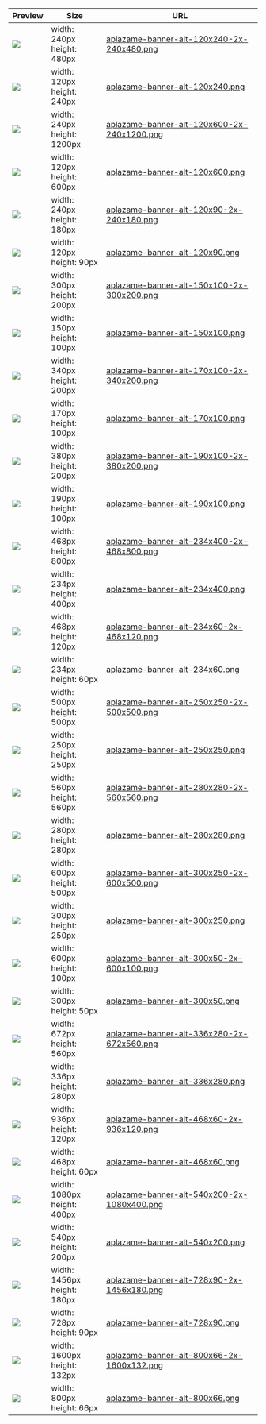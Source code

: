 
Preview | Size | URL
------- | ---- | ---
[![](aplazame-banner-alt-120x240-2x-240x480.png)](aplazame-banner-alt-120x240-2x-240x480.png) | width: 240px<br>height: 480px | [aplazame-banner-alt-120x240-2x-240x480.png](aplazame-banner-alt-120x240-2x-240x480.png)
[![](aplazame-banner-alt-120x240.png)](aplazame-banner-alt-120x240.png) | width: 120px<br>height: 240px | [aplazame-banner-alt-120x240.png](aplazame-banner-alt-120x240.png)
[![](aplazame-banner-alt-120x600-2x-240x1200.png)](aplazame-banner-alt-120x600-2x-240x1200.png) | width: 240px<br>height: 1200px | [aplazame-banner-alt-120x600-2x-240x1200.png](aplazame-banner-alt-120x600-2x-240x1200.png)
[![](aplazame-banner-alt-120x600.png)](aplazame-banner-alt-120x600.png) | width: 120px<br>height: 600px | [aplazame-banner-alt-120x600.png](aplazame-banner-alt-120x600.png)
[![](aplazame-banner-alt-120x90-2x-240x180.png)](aplazame-banner-alt-120x90-2x-240x180.png) | width: 240px<br>height: 180px | [aplazame-banner-alt-120x90-2x-240x180.png](aplazame-banner-alt-120x90-2x-240x180.png)
[![](aplazame-banner-alt-120x90.png)](aplazame-banner-alt-120x90.png) | width: 120px<br>height: 90px | [aplazame-banner-alt-120x90.png](aplazame-banner-alt-120x90.png)
[![](aplazame-banner-alt-150x100-2x-300x200.png)](aplazame-banner-alt-150x100-2x-300x200.png) | width: 300px<br>height: 200px | [aplazame-banner-alt-150x100-2x-300x200.png](aplazame-banner-alt-150x100-2x-300x200.png)
[![](aplazame-banner-alt-150x100.png)](aplazame-banner-alt-150x100.png) | width: 150px<br>height: 100px | [aplazame-banner-alt-150x100.png](aplazame-banner-alt-150x100.png)
[![](aplazame-banner-alt-170x100-2x-340x200.png)](aplazame-banner-alt-170x100-2x-340x200.png) | width: 340px<br>height: 200px | [aplazame-banner-alt-170x100-2x-340x200.png](aplazame-banner-alt-170x100-2x-340x200.png)
[![](aplazame-banner-alt-170x100.png)](aplazame-banner-alt-170x100.png) | width: 170px<br>height: 100px | [aplazame-banner-alt-170x100.png](aplazame-banner-alt-170x100.png)
[![](aplazame-banner-alt-190x100-2x-380x200.png)](aplazame-banner-alt-190x100-2x-380x200.png) | width: 380px<br>height: 200px | [aplazame-banner-alt-190x100-2x-380x200.png](aplazame-banner-alt-190x100-2x-380x200.png)
[![](aplazame-banner-alt-190x100.png)](aplazame-banner-alt-190x100.png) | width: 190px<br>height: 100px | [aplazame-banner-alt-190x100.png](aplazame-banner-alt-190x100.png)
[![](aplazame-banner-alt-234x400-2x-468x800.png)](aplazame-banner-alt-234x400-2x-468x800.png) | width: 468px<br>height: 800px | [aplazame-banner-alt-234x400-2x-468x800.png](aplazame-banner-alt-234x400-2x-468x800.png)
[![](aplazame-banner-alt-234x400.png)](aplazame-banner-alt-234x400.png) | width: 234px<br>height: 400px | [aplazame-banner-alt-234x400.png](aplazame-banner-alt-234x400.png)
[![](aplazame-banner-alt-234x60-2x-468x120.png)](aplazame-banner-alt-234x60-2x-468x120.png) | width: 468px<br>height: 120px | [aplazame-banner-alt-234x60-2x-468x120.png](aplazame-banner-alt-234x60-2x-468x120.png)
[![](aplazame-banner-alt-234x60.png)](aplazame-banner-alt-234x60.png) | width: 234px<br>height: 60px | [aplazame-banner-alt-234x60.png](aplazame-banner-alt-234x60.png)
[![](aplazame-banner-alt-250x250-2x-500x500.png)](aplazame-banner-alt-250x250-2x-500x500.png) | width: 500px<br>height: 500px | [aplazame-banner-alt-250x250-2x-500x500.png](aplazame-banner-alt-250x250-2x-500x500.png)
[![](aplazame-banner-alt-250x250.png)](aplazame-banner-alt-250x250.png) | width: 250px<br>height: 250px | [aplazame-banner-alt-250x250.png](aplazame-banner-alt-250x250.png)
[![](aplazame-banner-alt-280x280-2x-560x560.png)](aplazame-banner-alt-280x280-2x-560x560.png) | width: 560px<br>height: 560px | [aplazame-banner-alt-280x280-2x-560x560.png](aplazame-banner-alt-280x280-2x-560x560.png)
[![](aplazame-banner-alt-280x280.png)](aplazame-banner-alt-280x280.png) | width: 280px<br>height: 280px | [aplazame-banner-alt-280x280.png](aplazame-banner-alt-280x280.png)
[![](aplazame-banner-alt-300x250-2x-600x500.png)](aplazame-banner-alt-300x250-2x-600x500.png) | width: 600px<br>height: 500px | [aplazame-banner-alt-300x250-2x-600x500.png](aplazame-banner-alt-300x250-2x-600x500.png)
[![](aplazame-banner-alt-300x250.png)](aplazame-banner-alt-300x250.png) | width: 300px<br>height: 250px | [aplazame-banner-alt-300x250.png](aplazame-banner-alt-300x250.png)
[![](aplazame-banner-alt-300x50-2x-600x100.png)](aplazame-banner-alt-300x50-2x-600x100.png) | width: 600px<br>height: 100px | [aplazame-banner-alt-300x50-2x-600x100.png](aplazame-banner-alt-300x50-2x-600x100.png)
[![](aplazame-banner-alt-300x50.png)](aplazame-banner-alt-300x50.png) | width: 300px<br>height: 50px | [aplazame-banner-alt-300x50.png](aplazame-banner-alt-300x50.png)
[![](aplazame-banner-alt-336x280-2x-672x560.png)](aplazame-banner-alt-336x280-2x-672x560.png) | width: 672px<br>height: 560px | [aplazame-banner-alt-336x280-2x-672x560.png](aplazame-banner-alt-336x280-2x-672x560.png)
[![](aplazame-banner-alt-336x280.png)](aplazame-banner-alt-336x280.png) | width: 336px<br>height: 280px | [aplazame-banner-alt-336x280.png](aplazame-banner-alt-336x280.png)
[![](aplazame-banner-alt-468x60-2x-936x120.png)](aplazame-banner-alt-468x60-2x-936x120.png) | width: 936px<br>height: 120px | [aplazame-banner-alt-468x60-2x-936x120.png](aplazame-banner-alt-468x60-2x-936x120.png)
[![](aplazame-banner-alt-468x60.png)](aplazame-banner-alt-468x60.png) | width: 468px<br>height: 60px | [aplazame-banner-alt-468x60.png](aplazame-banner-alt-468x60.png)
[![](aplazame-banner-alt-540x200-2x-1080x400.png)](aplazame-banner-alt-540x200-2x-1080x400.png) | width: 1080px<br>height: 400px | [aplazame-banner-alt-540x200-2x-1080x400.png](aplazame-banner-alt-540x200-2x-1080x400.png)
[![](aplazame-banner-alt-540x200.png)](aplazame-banner-alt-540x200.png) | width: 540px<br>height: 200px | [aplazame-banner-alt-540x200.png](aplazame-banner-alt-540x200.png)
[![](aplazame-banner-alt-728x90-2x-1456x180.png)](aplazame-banner-alt-728x90-2x-1456x180.png) | width: 1456px<br>height: 180px | [aplazame-banner-alt-728x90-2x-1456x180.png](aplazame-banner-alt-728x90-2x-1456x180.png)
[![](aplazame-banner-alt-728x90.png)](aplazame-banner-alt-728x90.png) | width: 728px<br>height: 90px | [aplazame-banner-alt-728x90.png](aplazame-banner-alt-728x90.png)
[![](aplazame-banner-alt-800x66-2x-1600x132.png)](aplazame-banner-alt-800x66-2x-1600x132.png) | width: 1600px<br>height: 132px | [aplazame-banner-alt-800x66-2x-1600x132.png](aplazame-banner-alt-800x66-2x-1600x132.png)
[![](aplazame-banner-alt-800x66.png)](aplazame-banner-alt-800x66.png) | width: 800px<br>height: 66px | [aplazame-banner-alt-800x66.png](aplazame-banner-alt-800x66.png)
